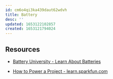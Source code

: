 ```yaml
---
id: cm6o4qi3ka439daut62wdvh
title: Battery
desc: ''
updated: 1653122102857
created: 1653121794024
---
```


## Resources

- [Battery University - Learn About Batteries](https://batteryuniversity.com/articles)

- [How to Power a Project - learn.sparkfun.com](https://learn.sparkfun.com/tutorials/how-to-power-a-project/all)